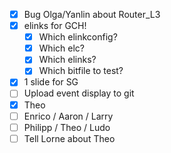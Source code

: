 - [x] Bug Olga/Yanlin about Router_L3
- [x] elinks for GCH!
  - [x] Which elinkconfig?
  - [x] Which elc?
  - [x] Which elinks?
  - [x] Which bitfile to test?
- [x] 1 slide for SG
- [ ] Upload event display to git
- [x] Theo
- [ ] Enrico / Aaron / Larry
- [ ] Philipp / Theo / Ludo
- [ ] Tell Lorne about Theo
